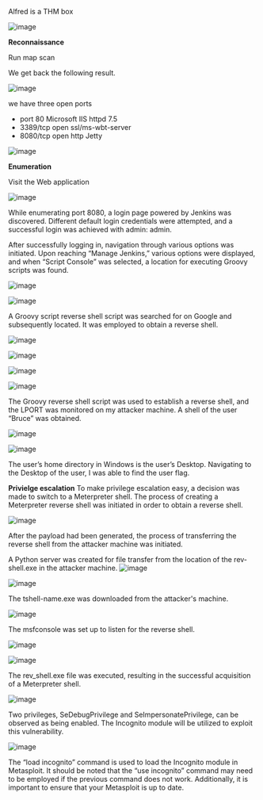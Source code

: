 Alfred is a THM box 

![image](https://github.com/user-attachments/assets/a13253ae-f2f2-4067-beab-119b4877f6a3)

**Reconnaissance**

Run map scan 

We get back the following result.

![image](https://github.com/user-attachments/assets/962f85c2-e284-4a72-a29c-8e9ab3bc8aea)


we have three open ports 

* port 80 Microsoft IIS httpd 7.5
* 3389/tcp open  ssl/ms-wbt-server
* 8080/tcp open  http Jetty  


![image](https://github.com/user-attachments/assets/f34d690d-d1b3-4409-a439-38055eb37d61)

**Enumeration**

Visit the Web application 

![image](https://github.com/user-attachments/assets/a3fa0f46-856d-4932-9cb3-045f0e76a5a0)

While enumerating port 8080, a login page powered by Jenkins was discovered. Different default login credentials were attempted, and a successful login was achieved with admin: admin.

After successfully logging in, navigation through various options was initiated. Upon reaching “Manage Jenkins,” various options were displayed, and when “Script Console” was selected, a location for executing Groovy scripts was found.

![image](https://github.com/user-attachments/assets/8ba03aae-04e1-4b29-9954-2d4e275d1ddb)

![image](https://github.com/user-attachments/assets/809f477d-1b64-437a-958d-73b1f98c6c08)

A Groovy script reverse shell script was searched for on Google and subsequently located. It was employed to obtain a reverse shell.

![image](https://github.com/user-attachments/assets/8f5f713e-5875-4e1c-bcad-413c050d6a08)

![image](https://github.com/user-attachments/assets/da967f3d-e12b-4c2f-b249-7d615a5202e7)


![image](https://github.com/user-attachments/assets/41355bdf-3451-4df2-874c-4e512942d595)


![image](https://github.com/user-attachments/assets/90e237ef-9b31-4c8e-b253-8cd13c3a7a60)

The Groovy reverse shell script was used to establish a reverse shell, and the LPORT was monitored on my attacker machine. A shell of the user “Bruce” was obtained.

![image](https://github.com/user-attachments/assets/c1b7c5c0-f552-4add-986d-617019f7fd9c)

![image](https://github.com/user-attachments/assets/ab06e2f7-39c9-45d9-b937-dba5fb412f12)

The user’s home directory in Windows is the user’s Desktop. Navigating to the Desktop of the user, I was able to find the user flag.

**Privielge escalation**
To make privilege escalation easy, a decision was made to switch to a Meterpreter shell. The process of creating a Meterpreter reverse shell was initiated in order to obtain a reverse shell.

![image](https://github.com/user-attachments/assets/05542ece-76a4-4190-98d9-4e1d5b78f7c5)

After the payload had been generated, the process of transferring the reverse shell from the attacker machine was initiated.

A Python server was created for file transfer from the location of the rev-shell.exe in the attacker machine.
![image](https://github.com/user-attachments/assets/92afa088-ddde-4ce5-837d-83fb451dcf72)

![image](https://github.com/user-attachments/assets/2997b86c-730f-4f53-8031-91162a28b500)

The tshell-name.exe was downloaded from the attacker's machine.

![image](https://github.com/user-attachments/assets/de9727e0-90fd-43b2-9e28-4f14e0595ec9)

The msfconsole was set up to listen for the reverse shell.

![image](https://github.com/user-attachments/assets/2b74841b-2799-4861-aec8-7998512e5d74)

![image](https://github.com/user-attachments/assets/3bd507ba-128d-4dd1-8ef8-bd8790c29e65)

The rev_shell.exe file was executed, resulting in the successful acquisition of a Meterpreter shell.

![image](https://github.com/user-attachments/assets/bf75f2fc-7136-4fa6-b504-82992a9a96c2)

Two privileges, SeDebugPrivilege and SeImpersonatePrivilege, can be observed as being enabled. The Incognito module will be utilized to exploit this vulnerability.

![image](https://github.com/user-attachments/assets/517f3437-e3a2-48a5-ab61-98e4c452ad75)

The “load incognito” command is used to load the Incognito module in Metasploit. It should be noted that the “use incognito” command may need to be employed if the previous command does not work. Additionally, it is important to ensure that your Metasploit is up to date.




